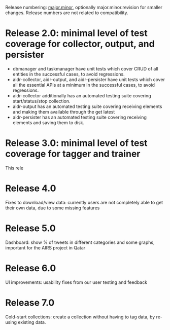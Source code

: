Release numbering: [major.minor](https://www.gnu.org/prep/standards/html_node/Releases.html#index-version-numbers_002c-for-releases), optionally major.minor.revision for smaller changes. Release numbers are not related to compatibility.

# Release 2.0: minimal level of test coverage for collector, output, and persister

* dbmanager and taskmanager have unit tests which cover CRUD of all entities in the successful cases, to avoid regressions.
* aidr-collector, aidr-output, and aidr-persister have unit tests which cover all the essential APIs at a minimum in the successful cases, to avoid regressions.
* aidr-collector additionally has an automated testing suite covering start/status/stop collection.
* aidr-output has an automated testing suite covering receiving elements and making them available through the get latest
* aidr-persister has an automated testing suite covering receiving elements and saving them to disk.

# Release 3.0: minimal level of test coverage for tagger and trainer

This rele

# Release 4.0
 
Fixes to download/view data: currently users are not completely able to get their own data, due to some missing features

# Release 5.0

Dashboard: show % of tweets in different categories and some graphs, important for the AIRS project in Qatar

# Release 6.0

UI improvements: usability fixes from our user testing and feedback

# Release 7.0

Cold-start collections: create a collection without having to tag data, by re-using existing data.